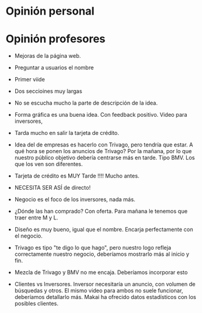 # Opinión personal

# Opinión profesores
- Mejoras de la página web.
- Preguntar a usuarios el nombre
- Primer viide
- Dos seccioines muy largas
- No se escucha mucho la parte de descripción de la idea.
- Forma gráfica es una buena idea. Con feedback positivo. Video para inversores, 
- Tarda mucho en salir la tarjeta de crédito.
- Idea del de empresas es hacerlo con Trivago, pero tendría que estar. A qué hora se ponen los anuncios de Trivago? Por la mañana, por lo que nuestro público objetivo debería centrarse más en tarde. Tipo BMV. Los que los ven son diferentes. 
- Tarjeta de crédito es MUY Tarde !!!! Mucho antes.

- NECESITA SER ASÍ de directo!
- Negocio es el foco de los inversores, nada más.
- ¿Dónde las han comprado? Con oferta. Para mañana le tenemos que traer entre M y L.
- Diseño es muy bueno, igual que el nombre. Encarja perfectamente con el negocio. 
- Trivago es tipo "te digo lo que hago", pero nuestro logo refleja correctamente nuestro negocio, deberíamos mostrarlo más al inicio y fin. 
- Mezcla de Trivago y BMV no me encaja. Deberíamos incorporar esto

- Clientes vs Inversores. Inversor necesitaría un anuncio, con volumen de búsquedas y otros. El mismo video para ambos no suele funcionar, deberíamos detallarlo más. Makai ha ofrecido datos estadísticos con los posibles clientes. 